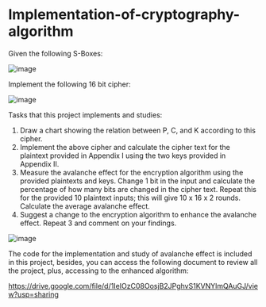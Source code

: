 # Implementation-of-cryptography-algorithm

Given the following S-Boxes: 

![image](https://user-images.githubusercontent.com/104933413/202142249-7a7b291c-33a4-4e6d-9024-83482935803e.png)

Implement the following 16 bit cipher:  

![image](https://user-images.githubusercontent.com/104933413/202142345-4512be3f-380a-47b0-892c-fb8543a4aa5f.png)

Tasks that this project implements and studies:

1. Draw a chart showing the relation between P, C, and K according to this cipher. 
2. Implement the above cipher and calculate the cipher text for the plaintext provided in 
Appendix I using the two keys provided in Appendix II.
3. Measure the avalanche effect for the encryption algorithm using the provided plaintexts 
and keys. Change 1 bit in the input and calculate the percentage of how many bits are 
changed in the cipher text. Repeat this for the provided 10 plaintext inputs; this will give 
10 x 16 x 2 rounds. Calculate the average avalanche effect.
4. Suggest a change to the encryption algorithm to enhance the avalanche effect.  Repeat 
3 and comment on your findings.

![image](https://user-images.githubusercontent.com/104933413/202142593-9fdaad57-9c98-4f52-8919-d0b19a35ff82.png)

The code for the implementation and study of avalanche effect is included in this project, besides, you can access the following document to review all the project, plus, accessing to the enhanced algorithm:

https://drive.google.com/file/d/1IeIOzC08OosjB2JPghvS1KVNYlmQAuGJ/view?usp=sharing
